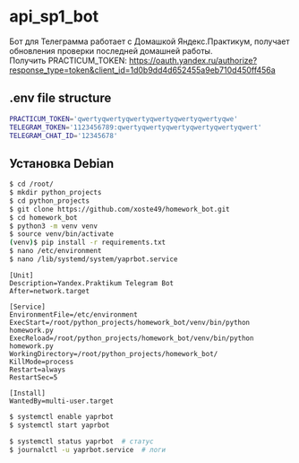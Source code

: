 # api_sp1_bot
Бот для Телеграмма работает с Домашкой Яндекс.Практикум, получает обновления проверки последней домашней работы.<br>
Получить PRACTICUM_TOKEN: https://oauth.yandex.ru/authorize?response_type=token&client_id=1d0b9dd4d652455a9eb710d450ff456a

## .env file structure
```bash
PRACTICUM_TOKEN='qwertyqwertyqwertyqwertyqwertyqwertyqwe'
TELEGRAM_TOKEN='1123456789:qwertyqwertyqwertyqwertyqwertyqwert'
TELEGRAM_CHAT_ID='12345678'
```

## Установка Debian
```bash
$ cd /root/
$ mkdir python_projects
$ cd python_projects
$ git clone https://github.com/xoste49/homework_bot.git
$ cd homework_bot
$ python3 -m venv venv
$ source venv/bin/activate
(venv)$ pip install -r requirements.txt
$ nano /etc/environment
$ nano /lib/systemd/system/yaprbot.service
```

```
[Unit]
Description=Yandex.Praktikum Telegram Bot
After=network.target

[Service]
EnvironmentFile=/etc/environment
ExecStart=/root/python_projects/homework_bot/venv/bin/python homework.py
ExecReload=/root/python_projects/homework_bot/venv/bin/python homework.py
WorkingDirectory=/root/python_projects/homework_bot/
KillMode=process
Restart=always
RestartSec=5

[Install]
WantedBy=multi-user.target
```

```bash
$ systemctl enable yaprbot
$ systemctl start yaprbot

$ systemctl status yaprbot  # статус
$ journalctl -u yaprbot.service  # логи
```
